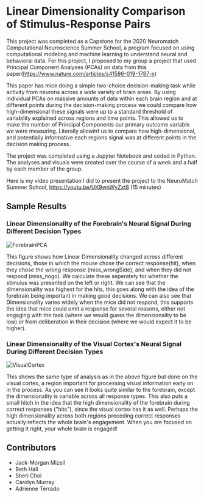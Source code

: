 # Linear Dimensionality Comparison of Stimulus-Response Pairs

This project was completed as a Capstone for the 2020 Neuromatch Computational Neuroscience Summer School, a program focused on using computational modeling and machine learning to understand neural and behavioral data. For this project, I proposed to my group a project that used Principal Component Analyses (PCAs) on data from this paper(<https://www.nature.com/articles/s41586-019-1787-x>) 

This paper has mice doing a simple two-choice decision-making task while activity from neurons across a wide variety of brain areas. By using individual PCAs on massive amounts of data within each brain region and at different points during the decision-making process we could compare how high-dimensional these signals were up to a standard threshold of variability explained across regions and time points. This allowed us to make the number of Principal Components our primary outcome variable we were measuring. Literally allowinf us to compare how high-dimensional, and potentially informative each regions signal was at different points in the decision making process.

The project was completed using a Jupyter Notebook and coded in Python. The analyses and visuals were created over the course of a week and a half by each member of the group.

Here is my video presentation I did to present the project to the NeuroMatch Summer School, <https://youtu.be/UK9wnWyZxt8> (15 minutes)

## Sample Results

### Linear Dimensionality of the Forebrain's Neural Signal During Different Decision Types
![ForebrainPCA](https://user-images.githubusercontent.com/7660406/156463850-b9aea573-7ab7-4aaf-9ea5-6a036cd217f9.png)

This figure shows how Linear Dimensionality changed across different decisions, those in which the mouse chose the correct response(hit), when they chose the wrong response (miss_wrongSide), and when they did not respond (miss_nogo). We calculate these seperately for whether the stimulus was presented on the left or right. We can see that the dimensionality was highest for the hits, this goes along with the idea of the forebrain being important in making good decisions. We can also see that Dimensionality varies widely when the mice did not respond, this supports the idea that mice could omit a response for several reasons, either not engaging with the task (where we would guess the dimensionality to be low) or from deliberation in their decision (where we would expect it to be higher).

### Linear Dimensionality of the Visual Cortex's Neural Signal During Different Decision Types
![VisualCortex](https://user-images.githubusercontent.com/7660406/156463887-4f247b28-cf30-4bc8-b522-7269ceb68938.png)

This shows the same type of analysis as in the above figure but done on the visual cortex, a region important for processing visual information early on in the process. As you can see it looks quite similar to the forebrain, except the dimensionality is variable across all response types. This also puts a small hitch in the idea that the high dimensionality of the forebrain during correct responses ("hits"), since the visual cortex has it as well. Perhaps the high dimensionality across both regions preceding correct responses actually reflects the whole brain's engagement. When you are focused on getting it right, your whole brain is engaged!

## Contributors

-   Jack-Morgan Mizell
-   Beth Hall
-   Sheri Choi
-   Carolyn Murray
-   Adrienne Terrado
